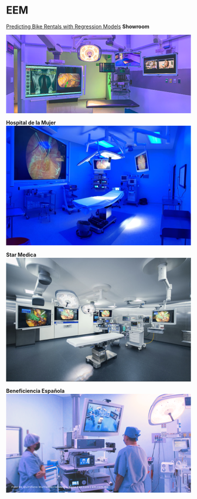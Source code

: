 # EEM

<a href="https://brunotapiagarcia.github.io/Regression-Model/" >Predicting Bike Rentals with Regression Models</a>
**Showroom**

![Descripción de la imagen](Foto-de-Quirofano-Multiespecialidad-Showroom-EEM-Especialistas-de-Equipo-Medico-em.com_.mx_.png)


**Hospital de la Mujer**
![Descripción de la imagen](116e2f55-e23d-4770-bbf2-c7df1cfa5101.JPG)

**Star Medica**
![Descripción de la imagen](IMG_8853.PNG)

**Beneficiencia Española**
![Descripción de la imagen](Foto-de-Quirofano-MultiespecialidadLa-Bene-San-Luis-EEM-Especialistas-de-Equipo-Medico-em.com_.mx_.png)
